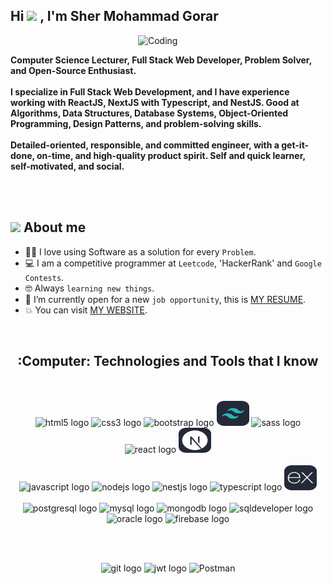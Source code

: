 ## Hi  <img src="https://media.giphy.com/media/hvRJCLFzcasrR4ia7z/giphy.gif" width="35"> , I'm Sher Mohammad Gorar


<img align="right" alt="Coding" width="300" src="https://i.pinimg.com/originals/81/17/8b/81178b47a8598f0c81c4799f2cdd4057.gif">

<div align=left>
        <br>
        <p>
            <strong>
                Computer Science Lecturer, Full Stack Web Developer, Problem Solver, and Open-Source Enthusiast.<br><br>
                I specialize in Full Stack Web Development, and I have experience working with ReactJS, NextJS with Typescript, and NestJS. Good at Algorithms, Data Structures,                         Database Systems, Object-Oriented Programming, Design Patterns, and problem-solving skills.<br><br>
                Detailed-oriented, responsible, and committed engineer, with a get-it-done, on-time, and high-quality product spirit. Self and quick learner, self-motivated, and                         social.
            </strong>
        </p>
        
         
         


<br><br>
## <picture><img src = "https://github.com/7oSkaaa/7oSkaaa/blob/main/Images/about_me.gif?raw=true" width = 50px></picture> About me
<!-- :school: I am a `Junior` at [Faculty of Computer Science ](http://suez.edu.eg/ar/%d9%83%d9%84%d9%8a%d8%a9-%d8%a7%d9%84%d8%ad%d8%a7%d8%b3%d8%a8%d8%a7%d8%aa-%d9%88%d8%a7%d9%84%d9%85%d8%b9%d9%84%d9%88%d9%85%d8%a7%d8%aa/) at [Suez Canal University](http://suez.edu.eg/ar/) -->
- :technologist: I love using Software as a solution for every `Problem`.
- :computer: I am a competitive programmer at `Leetcode`, 'HackerRank' and `Google Contests`.
- :nerd_face: Always `learning new things`.
- :thinking: I’m currently open for a new `job opportunity`, this is [MY RESUME](http://lnkiy.in/Ahmed_Hossam_Resume).
- :boom: You can visit [MY WEBSITE](https://cutt.ly/Ahmed_Hossam_Website).
<br>

<div align="center">

## :Computer: Technologies and Tools that I know
  
<br />
  
<!-- <a  margin="10" href="https://www.python.org" target="_blank"><img margin="10px" height="40" src="https://raw.githubusercontent.com/devicons/devicon/master/icons/python/python-original.svg" alt="python"/> </a>
<a  margin="10" href="https://pandas.pydata.org/" target="_blank"><img margin="10px" height="40" src="https://raw.githubusercontent.com/devicons/devicon/2ae2a900d2f041da66e950e4d48052658d850630/icons/pandas/pandas-original.svg" alt="pandas"/></a>
<a  margin="10" href="https://scikit-learn.org/" target="_blank"><img margin="10px" height="40" src="https://upload.wikimedia.org/wikipedia/commons/0/05/Scikit_learn_logo_small.svg" alt="scikit_learn"/> </a> -->

<br />  
  
<img src="https://cdn.jsdelivr.net/gh/devicons/devicon/icons/html5/html5-original.svg" height="40" width="52" alt="html5 logo"  />
<img src="https://cdn.jsdelivr.net/gh/devicons/devicon/icons/css3/css3-original.svg" height="40" width="52" alt="css3 logo"  />
<img src="https://cdn.jsdelivr.net/gh/devicons/devicon/icons/bootstrap/bootstrap-original.svg" height="40" width="52" alt="bootstrap logo"  />
<img src="https://raw.githubusercontent.com/tandpfun/skill-icons/main/icons/TailwindCSS-Dark.svg" height="40" width="52" alt="tailwindcss logo"  />
<img src="https://cdn.jsdelivr.net/gh/devicons/devicon/icons/sass/sass-original.svg" height="40" width="52" alt="sass logo"  />
<img src="https://cdn.jsdelivr.net/gh/devicons/devicon/icons/react/react-original.svg" height="40" width="52" alt="react logo"  />
<img src="https://raw.githubusercontent.com/tandpfun/skill-icons/main/icons/NextJS-Dark.svg" height="40" width="52" alt="nextjs logo"  />

<br />
<br />  

<img src="https://cdn.jsdelivr.net/gh/devicons/devicon/icons/javascript/javascript-original.svg" height="40" width="52" alt="javascript logo"  />

<img src="https://cdn.jsdelivr.net/gh/devicons/devicon/icons/nodejs/nodejs-original.svg" height="40" width="52" alt="nodejs logo"  />
<img src="https://cdn.jsdelivr.net/gh/devicons/devicon/icons/nestjs/nestjs-original.svg" height="40" width="52" alt="nestjs logo"  />
<img src="https://cdn.jsdelivr.net/gh/devicons/devicon/icons/typescript/typescript-original.svg" height="40" width="52" alt="typescript logo"  />
<img src="https://raw.githubusercontent.com/tandpfun/skill-icons/main/icons/ExpressJS-Dark.svg" height="40" width="52" alt="express logo"  />  
<br />
<br />  


<img src="https://cdn.jsdelivr.net/gh/devicons/devicon/icons/postgresql/postgresql-plain.svg" height="40" width="52" alt="postgresql logo"  />
<img src="https://cdn.jsdelivr.net/gh/devicons/devicon/icons/mysql/mysql-original-wordmark.svg" height="40" width="52" alt="mysql logo"  />
<img src="https://cdn.jsdelivr.net/gh/devicons/devicon/icons/mongodb/mongodb-original.svg" height="40" width="52" alt="mongodb logo"  />
<img src="https://cdn.jsdelivr.net/gh/devicons/devicon/icons/sqldeveloper/sqldeveloper-original.svg" height="40" width="52" alt="sqldeveloper logo"  />
<img src="https://cdn.jsdelivr.net/gh/devicons/devicon/icons/oracle/oracle-original.svg" height="40" width="52" alt="oracle logo"  />
<img src="https://cdn.jsdelivr.net/gh/devicons/devicon/icons/firebase/firebase-plain.svg" height="40" width="52" alt="firebase logo"  />

  <br/><br/>

<img src="https://cdn.jsdelivr.net/gh/devicons/devicon/icons/git/git-original.svg" height="40" width="52" alt="git logo"  />
<img src="https://jwt.io/img/icon.svg" height="40" width="52" alt="jwt logo"  />
<img height="40" src="https://user-images.githubusercontent.com/25181517/192109061-e138ca71-337c-4019-8d42-4792fdaa7128.png" alt="Postman" title="Postman"/>
</div>

       
